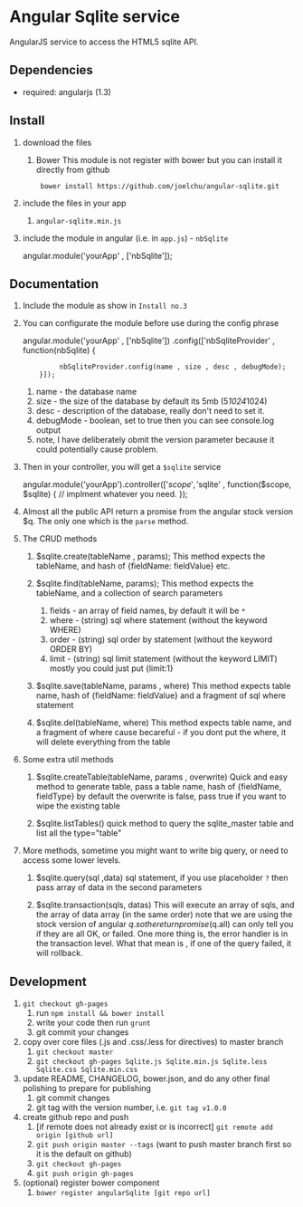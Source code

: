 # Angular Sqlite service 

AngularJS service to access the HTML5 sqlite API.

## Dependencies
- required:
	angularjs (1.3)


## Install

1. download the files

    1. Bower
        This module is not register with bower but you can install it directly from github 
		
            bower install https://github.com/joelchu/angular-sqlite.git 

2. include the files in your app
	
    1. `angular-sqlite.min.js`
    
3. include the module in angular (i.e. in `app.js`) - `nbSqlite`

    angular.module('yourApp' , ['nbSqlite']);

## Documentation

1. Include the module as show in `Install no.3` 

2. You can configurate the module before use during the config phrase

    angular.module('yourApp' , ['nbSqlite'])
           .config(['nbSqliteProvider' , function(nbSqlite)
           {
                
                nbSqliteProvider.config(name , size , desc , debugMode);
           }]);

    1. name - the database name 
    2. size - the size of the database by default its 5mb (5*1024*1024)
    3. desc - description of the database, really don't need to set it.
    4. debugMode - boolean, set to true then you can see console.log output 
    5. note, I have deliberately obmit the version parameter because it could potentially cause problem. 
    
3. Then in your controller, you will get a `$sqlite` service

    angular.module('yourApp').controller(['$scope','$sqlite' , function($scope, $sqlite)
    {
        // implment whatever you need. 
    });

4. Almost all the public API return a promise from the angular stock version $q. The only one which is the `parse` method.

5. The CRUD methods

    1. $sqlite.create(tableName , params);
        This method expects the tableName, and hash of {fieldName: fieldValue} etc.
        
    2. $sqlite.find(tableName, params);
        This method expects the tableName, and a collection of search parameters
        1. fields - an array of field names, by default it will be `*`
        2. where - (string) sql where statement (without the keyword WHERE)
        3. order - (string) sql order by statement (without the keyword ORDER BY)
        4. limit - (string) sql limit statement (without the keyword LIMIT) mostly you could just put {limit:1} 
    
    3. $sqlite.save(tableName, params , where) 
        This method expects table name, hash of {fieldName: fieldValue} and a fragment of sql where statement 
        
    4. $sqlite.del(tableName, where)
        This method expects table name, and a fragment of where cause 
        becareful - if you dont put the where, it will delete everything from the table 
        
6. Some extra util methods 

    1. $sqlite.createTable(tableName, params , overwrite)
        Quick and easy method to generate table, pass a table name, hash of {fieldName, fieldType}
        by default the overwrite is false, pass true if you want to wipe the existing table
        
    2. $sqlite.listTables() 
        quick method to query the sqlite_master table and list all the type="table"
        
7. More methods, sometime you might want to write big query, or need to access some lower levels.

    1. $sqlite.query(sql ,data)
        sql statement, if you use placeholder `?` then pass array of data in the second parameters
        
    2. $sqlite.transaction(sqls, datas)
        This will execute an array of sqls, and the array of data array (in the same order)
        note that we are using the stock version of angular $q. so the return promise ($q.all) can only tell you 
        if they are all OK, or failed. One more thing is, the error handler is in the transaction level. 
        What that mean is , if one of the query failed, it will rollback. 

## Development

1. `git checkout gh-pages`
	1. run `npm install && bower install`
	2. write your code then run `grunt`
	3. git commit your changes
2. copy over core files (.js and .css/.less for directives) to master branch
	1. `git checkout master`
	2. `git checkout gh-pages Sqlite.js Sqlite.min.js Sqlite.less Sqlite.css Sqlite.min.css`
3. update README, CHANGELOG, bower.json, and do any other final polishing to prepare for publishing
	1. git commit changes
	2. git tag with the version number, i.e. `git tag v1.0.0`
4. create github repo and push
	1. [if remote does not already exist or is incorrect] `git remote add origin [github url]`
	2. `git push origin master --tags` (want to push master branch first so it is the default on github)
	3. `git checkout gh-pages`
	4. `git push origin gh-pages`
5. (optional) register bower component
	1. `bower register angularSqlite [git repo url]`
